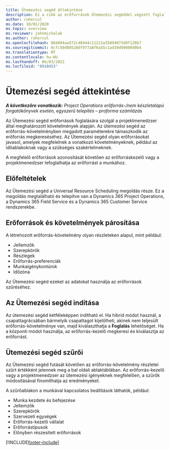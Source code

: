 ```yaml
---
title: Ütemezési segéd áttekintése
description: Ez a cikk az erőforrások Ütemezési segéddel végzett foglalásához nyújt tájékoztatást.
author: ruhercul
ms.date: 10/01/2020
ms.topic: overview
ms.reviewer: johnmichalak
ms.author: ruhercul
ms.openlocfilehash: 884684aa572cd8444c11211a35894073d0f128b7
ms.sourcegitcommit: 6cfc50d89528df977a8f6a55c1ad39d99800d9b4
ms.translationtype: MT
ms.contentlocale: hu-HU
ms.lasthandoff: 06/03/2022
ms.locfileid: "8918453"
---
```

# <a name="schedule-assistant-overview"></a>Ütemezési segéd áttekintése

_**A következőre vonatkozik:** Project Operations erőforrás-/nem készletalapú forgatókönyvek esetén, egyszerű telepítés – proforma számlázás_

Az Ütemezési segéd erőforrások foglalására szolgál a projektmenedzser által meghatározott követelmények alapján. Az ütemezési segéd az erőforrás-követelményben megadott paraméterekre támaszkodik az erőforrás megkereséséhez. Az Ütemezési segéd olyan erőforrásokat javasol, amelyek megfelelnek a vonatkozó követelményeknek, például az időablakoknak vagy a szükséges szakértelmeknek.

A megfelelő erőforrások azonosítását követően az erőforráskezelő vagy a projektmenedzser lefoglalhatja az erőforrást a munkához.

## <a name="prerequisites"></a>Előfeltételek

Az Ütemezési segéd a Universal Resource Scheduling megoldás része. Ez a megoldás megtalálható és telepítve van a Dynamics 365 Project Operations, a Dynamics 365 Field Service és a Dynamics 365 Customer Service rendszerekbe.

## <a name="matching-requirements-and-resources"></a>Erőforrások és követelmények párosítása

A létrehozott erőforrás-követelmény olyan részleteken alapul, mint például:

-   Jellemzők
-   Szerepkörök
-   Részlegek
-   Erőforrás-preferenciák
-   Munkaigénykontúrok
-   Időzóna

Az Ütemezési segéd ezeket az adatokat használja az erőforrások szűréséhez.

## <a name="launch-the-schedule-assistant"></a>Az Ütemezési segéd indítása

Az ütemezési segéd kétféleképpen indítható el. Ha hibrid módot használ, a csapattagrácsában bármelyik csapattagot kijelölheti, akinek nem teljesült erőforrás-követelménye van, majd kiválaszthatja a **Foglalás** lehetőséget. Ha a központi módot használja, az erőforrás-kezelő megkeresi és kiválasztja az erőforrást.

## <a name="schedule-assistant-filters"></a>Ütemezési segéd szűrői

Az Ütemezési segéd futását követően az erőforrás-követelmény részletei szűrt értékként jelennek meg a bal oldali ablaktáblában. Az erőforrás-kezelő vagy a projektmenedzser az ütemezési igényeknek megfelelően, a szűrők módosításával finomíthatja az eredményeket.

A szűrőablakon a munkával kapcsolatos beállítások láthatók, például:

-   Munka kezdete és befejezése
-   Jellemzők
-   Szerepkörök
-   Szervezeti egységek
-   Erőforrás-kezelő vállalat
-   Erőforrástípusok
-   Előnyben részesített erőforrások


[!INCLUDE[footer-include](../includes/footer-banner.md)]